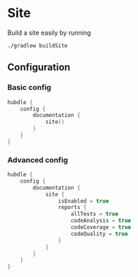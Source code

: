 # Site

Build a site easily by running

```shell
./gradlew buildSite
```

## Configuration

### Basic config

```kotlin
hubdle {
    config {
        documentation {
            site()
        }
    }
}
```

### Advanced config

```kotlin
hubdle {
    config {
        documentation {
            site {
                isEnabled = true
                reports {
                    allTests = true
                    codeAnalysis = true
                    codeCoverage = true
                    codeQuality = true
                }
            }
        }
    }
}
```
